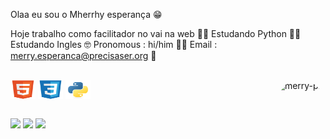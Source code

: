 
Olaa eu sou o Mherrhy esperança 😁

Hoje trabalho como facilitador no vai na web 👩‍🔧
Estudando Python 👨‍💻
Estudando Ingles  🤓 
Pronomous : hi/him  🧑🏿 
Email : merry.esperanca@precisaser.org 📧

<div style="display: inline_block"><br>

  <img align="center" alt="HTML" height="30" width="40" src="https://raw.githubusercontent.com/devicons/devicon/master/icons/html5/html5-original.svg">
  <img align="center" alt="CSS" height="30" width="40" src="https://raw.githubusercontent.com/devicons/devicon/master/icons/css3/css3-original.svg">
  <img align="center" alt="Python" height="30" width="40" src="https://raw.githubusercontent.com/devicons/devicon/master/icons/python/python-original.svg">
<img align="right" alt="merry-pic" height="150" style="border-radius:50px;" src="https://img.quizur.com/f/img61a9456b364b79.68940046.jpg?lastEdited=1638483325">
</div

##
<br><a href="https://www.instagram.com/mh_merry/"><img src="https://img.shields.io/badge/-Instagram-%23E4405F?style=for-the-badge&logo=instagram&logoColor=white" target="_blank"></a>
  <a href = "merrimalaquias@gmail.com"><img src="https://img.shields.io/badge/-Gmail-%23333?style=for-the-badge&logo=gmail&logoColor=white" target="_blank"></a>
  <a href="https://www.linkedin.com/in/merry-esperan%C3%A7a-77897b273/"><img src="https://img.shields.io/badge/-LinkedIn-%230077B5?style=for-the-badge&logo=linkedin&logoColor=white" target="_blank"></a> 
  </br>
